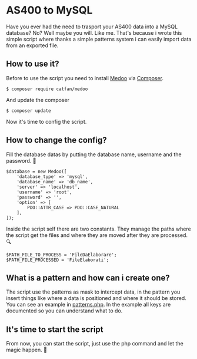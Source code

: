 # AS400 to MySQL

Have you ever had the need to trasport your AS400 data into a MySQL database? No? Well maybe you will. Like me. That's because i wrote this simple script where thanks a simple patterns system i can easily import data from an exported file.

## How to use it?

Before to use the script you need to install [Medoo](https://github.com/catfan/Medoo) via [Composer](https://github.com/composer/composer).

```
$ composer require catfan/medoo
```

And update the composer
```
$ composer update
```
Now it's time to config the script.

## How to change the config?

Fill the database datas by putting the database name, username and the password. :floppy_disk:

```
$database = new Medoo([
    'database_type' => 'mysql',
    'database_name' => 'db_name',
    'server' => 'localhost',
    'username' => 'root',
    'password' => '',
    'option' => [
        PDO::ATTR_CASE => PDO::CASE_NATURAL
    ],
]);
```

Inside the script self there are two constants. They manage the paths where the script get the files and where they are moved after they are processed. :mag:

```
$PATH_FILE_TO_PROCESS = 'FileDaElaborare';
$PATH_FILE_PROCESSED = 'FileElaborati';
```

## What is a pattern and how can i create one?

The script use the patterns as mask to intercept data, in the pattern you insert things like where a data is positioned and where it should be stored.
You can see an example in [patterns.php](patterns.php). In the example all keys are documented so you can understand what to do.

## It's time to start the script

From now, you can start the script, just use the php command and let the magic happen. :dizzy:

